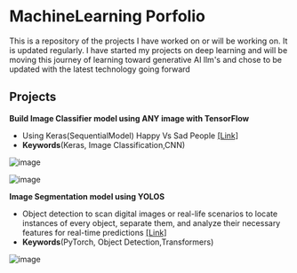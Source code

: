 # MachineLearning Porfolio

This is a repository of the projects I have worked on or will be working on. It is updated regularly. I have started my projects on deep learning and will be moving this journey of learning toward generative AI llm's and chose to be updated with the latest technology going forward 

## Projects

**Build Image Classifier model using ANY image with TensorFlow** 

- Using Keras(SequentialModel) Happy Vs Sad People [[Link]](https://github.com/FarheenAkhter786/MachineLearning_Porfolio/blob/main/Google%20Colab/ImageClassifier_HappyVsSad/ImageClassifier_RandomImageClasses.ipynb)
- **Keywords**(Keras, Image Classification,CNN)

![image](https://github.com/FarheenAkhter786/MachineLearning_Porfolio/assets/144804109/33249331-d90d-4de1-887e-0c37becfb2d2)

![image](https://github.com/FarheenAkhter786/MachineLearning_Porfolio/assets/144804109/28bf8cd5-5a85-4520-93ae-ad78207c9c54)

**Image Segmentation model using YOLOS** 

- Object detection to scan digital images or real-life scenarios to locate instances of every object, separate them, and analyze their necessary features for real-time predictions [[Link]](https://github.com/FarheenAkhter786/MachineLearning_Porfolio/blob/main/Google%20Colab/YOLOSegmentation/app.py)
- **Keywords**(PyTorch, Object Detection,Transformers)

![image](https://github.com/FarheenAkhter786/MachineLearning_Porfolio/assets/144804109/e5450bd6-6c63-489b-a858-b67c481afcd5)



